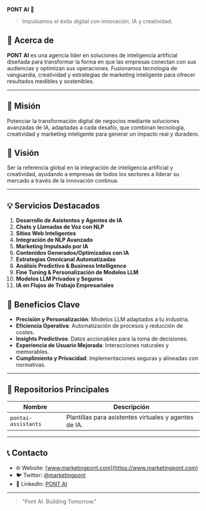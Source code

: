 **PONT AI** 🚀

> Impulsamos el éxito digital con innovación, IA y creatividad.


## 🌟 Acerca de

**PONT AI** es una agencia líder en soluciones de inteligencia artificial diseñada para transformar la forma en que las empresas conectan con sus audiencias y optimizan sus operaciones. Fusionamos tecnología de vanguardia, creatividad y estrategias de marketing inteligente para ofrecer resultados medibles y sostenibles.

---

## 🎯 Misión

Potenciar la transformación digital de negocios mediante soluciones avanzadas de IA, adaptadas a cada desafío, que combinan tecnología, creatividad y marketing inteligente para generar un impacto real y duradero.


## 🔮 Visión

Ser la referencia global en la integración de inteligencia artificial y creatividad, ayudando a empresas de todos los sectores a liderar su mercado a través de la innovación continua.

---

## 💡 Servicios Destacados

1. **Desarrollo de Asistentes y Agentes de IA**
2. **Chats y Llamadas de Voz con NLP**
3. **Sitios Web Inteligentes**
4. **Integración de NLP Avanzado**
5. **Marketing Impulsado por IA**
6. **Contenidos Generados/Optimizados con IA**
7. **Estrategias Omnicanal Automatizadas**
8. **Análisis Predictivo & Business Intelligence**
9. **Fine Tuning & Personalización de Modelos LLM**
10. **Modelos LLM Privados y Seguros**
11. **IA en Flujos de Trabajo Empresariales**

## 🚀 Beneficios Clave

- **Precisión y Personalización**: Modelos LLM adaptados a tu industria.
- **Eficiencia Operativa**: Automatización de procesos y reducción de costes.
- **Insights Predictivos**: Datos accionables para la toma de decisiones.
- **Experiencia de Usuario Mejorada**: Interacciones naturales y memorables.
- **Cumplimiento y Privacidad**: Implementaciones seguras y alineadas con normativas.

---

## 📂 Repositorios Principales

| Nombre                    | Descripción                                           |
|---------------------------|-------------------------------------------------------|
| `pontai-assistants`       | Plantillas para asistentes virtuales y agentes de IA. |

---

## 📞 Contacto

- 🌐 Website: [www.marketingpont.com](https://www.marketingpont.com)
- 🐦 Twitter: [@marketingpont](https://x.com/marketingpont)
- 🔗 LinkedIn: [PONT AI](https://ar.linkedin.com/company/pont-ai)

---

> "Pont AI. Building Tomorrow."

